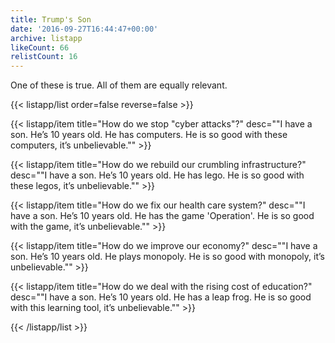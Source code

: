 ```yaml
---
title: Trump's Son
date: '2016-09-27T16:44:47+00:00'
archive: listapp
likeCount: 66
relistCount: 16
---
```


One of these is true. All of them are equally relevant.

<!--more-->

{{< listapp/list order=false reverse=false >}}

   {{< listapp/item title="How do we stop \"cyber attacks\"?"
      desc="\"I have a son. He’s 10 years old. He has computers. He is so good with these computers, it’s unbelievable.\"" >}}

   {{< listapp/item title="How do we rebuild our crumbling infrastructure?"
      desc="\"I have a son. He’s 10 years old. He has lego. He is so good with these legos, it’s unbelievable.\"" >}}

   {{< listapp/item title="How do we fix our health care system?"
      desc="\"I have a son. He’s 10 years old. He has the game 'Operation'. He is so good with the game, it’s unbelievable.\"" >}}

   {{< listapp/item title="How do we improve our economy?"
      desc="\"I have a son. He’s 10 years old. He plays monopoly. He is so good with monopoly, it’s unbelievable.\"" >}}

   {{< listapp/item title="How do we deal with the rising cost of education?"
      desc="\"I have a son. He’s 10 years old. He has a leap frog. He is so good with this learning tool, it’s unbelievable.\"" >}}

{{< /listapp/list >}}
